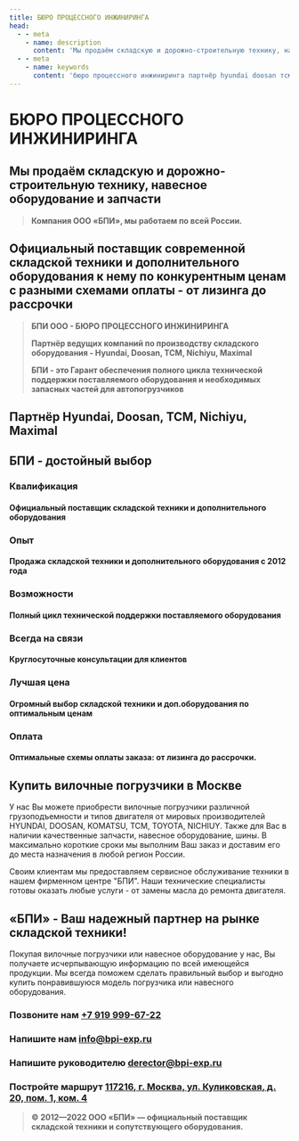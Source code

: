 ```yaml
---
title: БЮРО ПРОЦЕССНОГО ИНЖИНИРИНГА
head:
  - - meta
    - name: description
      content: 'Мы продаём складскую и дорожно-строительную технику, навесное оборудование и запчасти Компания ООО «БПИ». Работаем по всей России'
  - - meta
    - name: keywords 
      content: 'бюро процессного инжиниринга партнёр hyundai doosan тсм nichiyu maximal'
---
```


# БЮРО ПРОЦЕССНОГО ИНЖИНИРИНГА

## Мы продаём складскую и дорожно-строительную технику, навесное оборудование и запчасти

> **Компания ООО «БПИ», мы работаем по всей России.**


## Официальный поставщик современной складской техники и дополнительного оборудования к нему по конкурентным ценам с разными схемами оплаты - от лизинга до рассрочки

> **БПИ ООО - БЮРО ПРОЦЕССНОГО ИНЖИНИРИНГА**
> 
> **Партнёр ведущих компаний по производству складского оборудования - Hyundai, Doosan, ТСМ, Nichiyu, Maximal**
> 
> **БПИ - это Гарант обеспечения полного цикла технической поддержки поставляемого оборудования и необходимых запасных частей для автопогрузчиков**

## Партнёр Hyundai, Doosan, ТСМ, Nichiyu, Maximal

## БПИ - достойный выбор

### Квалификация

#### Официальный поставщик складской техники и дополнительного оборудования

### Опыт

#### Продажа складской техники и дополнительного оборудования с 2012 года

### Возможности

#### Полный цикл технической поддержки поставляемого оборудования

### Всегда на связи

#### Круглосуточные консультации для клиентов

### Лучшая цена

#### Огромный выбор складской техники и доп.оборудования по оптимальным ценам

### Оплата

#### Оптимальные схемы оплаты заказа: от лизинга до рассрочки.

## Купить вилочные погрузчики в Москве

У нас Вы можете приобрести вилочные погрузчики различной грузоподъемности и типов двигателя от мировых производителей HYUNDAI, DOOSAN, KOMATSU, TCM, TOYOTA, NICHIUY. Также для Вас в наличии качественные запчасти, навесное оборудование, шины. В максимально короткие сроки мы выполним Ваш заказ и доставим его до места назначения в любой регион России.

Своим клиентам мы предоставляем сервисное обслуживание техники в нашем фирменном центре "БПИ". Наши технические специалисты готовы оказать любые услуги - от замены масла до ремонта двигателя.

## «БПИ» - Ваш надежный партнер на рынке складской техники!

Покупая вилочные погрузчики или навесное оборудование у нас, Вы получаете исчерпывающую информацию по всей имеющейся продукции. Мы всегда поможем сделать правильный выбор и выгодно купить понравившуюся модель погрузчика или навесного оборудования.

### Позвоните нам <a href="tel:+79199996722">+7 919 999-67-22</a>

### Напишите нам <a href="mailto:info@bpi-exp.ru">info@bpi-exp.ru</a>

### Напишите руководителю <a href="mailto:derector@bpi-exp.ru">derector@bpi-exp.ru</a>

### Постройте маршрут <a href="https://yandex.ru/maps/213/moscow/?from=api-maps&ll=37.560718%2C55.567506&mode=routes&origin=jsapi_2_1_79&rtext=~55.567988%2C37.560664&rtt=mt&ruri=~&z=19">117216, г. Москва, ул. Куликовская, д. 20, пом. 1, ком. 4</a>

> **© 2012—2022 ООО «БПИ» — официальный поставщик складской техники и сопутствующего оборудования.**
